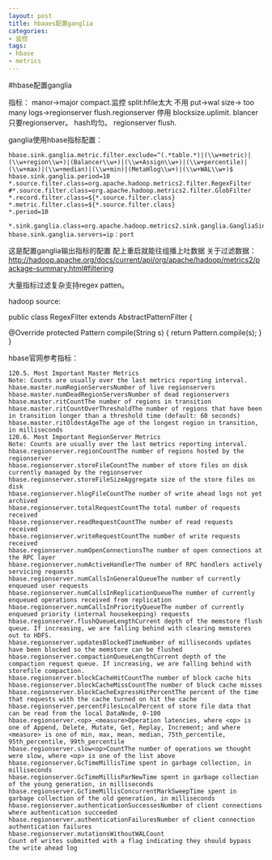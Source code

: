 ```yaml
---
layout: post
title: hbaaes配置ganglia
categories:
- 监控
tags:
- hbase
- metrics
---
```




#hbase配置ganglia


指标：
manor->major compact.监控
split:hfile太大 不用
put->wal size-> too many logs->regionserver flush.regionserver 停用
blocksize.uplimit.
blancer 只要regionserver。 hash均匀。
regionserver flush.


 ganglia使用hbase指标配置：
   
	hbase.sink.ganglia.metric.filter.exclude=^(.*table.*)|(\\w+metric)|(\\w+region\\w+)|(Balancer\\w+)|(\\w+Assign\\w+)|(\\w+percentile)|(\\w+max)|(\\w+median)|(\\w+min)|(MetaHlog\\w+)|(\\w+WAL\\w+)$
	hbase.sink.ganglia.period=10  
	*.source.filter.class=org.apache.hadoop.metrics2.filter.RegexFilter
	#*.source.filter.class=org.apache.hadoop.metrics2.filter.GlobFilter
	*.record.filter.class=${*.source.filter.class}
	*.metric.filter.class=${*.source.filter.class}
	*.period=10
	
	*.sink.ganglia.class=org.apache.hadoop.metrics2.sink.ganglia.GangliaSink31  
	hbase.sink.ganglia.servers=ip：port
这是配置ganglia输出指标的配置 配上重启就能往组播上吐数据
关于过滤数据：
	http://hadoop.apache.org/docs/current/api/org/apache/hadoop/metrics2/package-summary.html#filtering

大量指标过滤复杂支持regex patten。

hadoop source:

public class RegexFilter extends AbstractPatternFilter {

  @Override
  protected Pattern compile(String s) {
    return Pattern.compile(s);
  }
}

hbase官网参考指标：

	120.5. Most Important Master Metrics
	Note: Counts are usually over the last metrics reporting interval.
	hbase.master.numRegionServersNumber of live regionservers
	hbase.master.numDeadRegionServersNumber of dead regionservers
	hbase.master.ritCountThe number of regions in transition
	hbase.master.ritCountOverThresholdThe number of regions that have been in transition longer than a threshold time (default: 60 seconds)
	hbase.master.ritOldestAgeThe age of the longest region in transition, in milliseconds
	120.6. Most Important RegionServer Metrics
	Note: Counts are usually over the last metrics reporting interval.
	hbase.regionserver.regionCountThe number of regions hosted by the regionserver
	hbase.regionserver.storeFileCountThe number of store files on disk currently managed by the regionserver
	hbase.regionserver.storeFileSizeAggregate size of the store files on disk
	hbase.regionserver.hlogFileCountThe number of write ahead logs not yet archived
	hbase.regionserver.totalRequestCountThe total number of requests received
	hbase.regionserver.readRequestCountThe number of read requests received
	hbase.regionserver.writeRequestCountThe number of write requests received
	hbase.regionserver.numOpenConnectionsThe number of open connections at the RPC layer
	hbase.regionserver.numActiveHandlerThe number of RPC handlers actively servicing requests
	hbase.regionserver.numCallsInGeneralQueueThe number of currently enqueued user requests
	hbase.regionserver.numCallsInReplicationQueueThe number of currently enqueued operations received from replication
	hbase.regionserver.numCallsInPriorityQueueThe number of currently enqueued priority (internal housekeeping) requests
	hbase.regionserver.flushQueueLengthCurrent depth of the memstore flush queue. If increasing, we are falling behind with clearing memstores out to HDFS.
	hbase.regionserver.updatesBlockedTimeNumber of milliseconds updates have been blocked so the memstore can be flushed
	hbase.regionserver.compactionQueueLengthCurrent depth of the compaction request queue. If increasing, we are falling behind with storefile compaction.
	hbase.regionserver.blockCacheHitCountThe number of block cache hits
	hbase.regionserver.blockCacheMissCountThe number of block cache misses
	hbase.regionserver.blockCacheExpressHitPercentThe percent of the time that requests with the cache turned on hit the cache
	hbase.regionserver.percentFilesLocalPercent of store file data that can be read from the local DataNode, 0-100
	hbase.regionserver.<op>_<measure>Operation latencies, where <op> is one of Append, Delete, Mutate, Get, Replay, Increment; and where <measure> is one of min, max, mean, median, 75th_percentile, 95th_percentile, 99th_percentile
	hbase.regionserver.slow<op>CountThe number of operations we thought were slow, where <op> is one of the list above
	hbase.regionserver.GcTimeMillisTime spent in garbage collection, in milliseconds
	hbase.regionserver.GcTimeMillisParNewTime spent in garbage collection of the young generation, in milliseconds
	hbase.regionserver.GcTimeMillisConcurrentMarkSweepTime spent in garbage collection of the old generation, in milliseconds
	hbase.regionserver.authenticationSuccessesNumber of client connections where authentication succeeded
	hbase.regionserver.authenticationFailuresNumber of client connection authentication failures
	hbase.regionserver.mutationsWithoutWALCount
	Count of writes submitted with a flag indicating they should bypass the write ahead log
	
